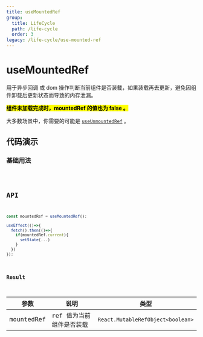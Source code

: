 ```yaml
---
title: useMountedRef
group:
  title: LifeCycle
  path: /life-cycle
  order: 3
legacy: /life-cycle/use-mounted-ref
---
```


# useMountedRef

用于异步回调 或 dom 操作判断当前组件是否装载，如果装载再去更新，避免因组件卸载后更新状态而导致的内存泄漏。

**<mark>组件未加载完成时，mountedRef 的值也为 false 。</mark>**

大多数场景中，你需要的可能是 [`useUnmountedRef`](/life-cycle/use-unmounted-ref) 。

## 代码演示

### 基础用法

<code src="./demos/basic.tsx" />

## API

```typescript
const mountedRef = useMountedRef();

useEffect(()=>{
  fetch().then(()=>{
    if(mountedRef.current){
      setState(...)
    }
  })
});
```

### Result

| 参数       | 说明                     | 类型                              |
| ---------- | ------------------------ | --------------------------------- |
| mountedRef | ref 值为当前组件是否装载 | `React.MutableRefObject<boolean>` |
